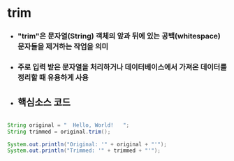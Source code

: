 # trim

- ### "trim"은 문자열(String) 객체의 앞과 뒤에 있는 공백(whitespace) 문자들을 제거하는 작업을 의미

- ### 주로 입력 받은 문자열을 처리하거나 데이터베이스에서 가져온 데이터를 정리할 때 유용하게 사용

- ## 핵심소스 코드
```java

String original = "  Hello, World!   ";
String trimmed = original.trim();

System.out.println("Original: '" + original + "'");
System.out.println("Trimmed: '" + trimmed + "'");


```
